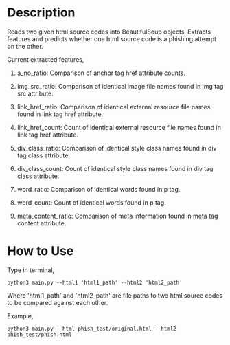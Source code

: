 # Description
Reads two given html source codes into BeautifulSoup objects. Extracts features and predicts whether one html source code is a phishing attempt on the other.

Current extracted features,
1) a_no_ratio:
Comparison of anchor tag href attribute counts.

2) img_src_ratio:
Comparison of identical image file names found in img tag src attribute.

3) link_href_ratio:
Comparison of identical external resource file names found in link tag href attribute.

4) link_href_count:
Count of identical external resource file names found in link tag href attribute.

5) div_class_ratio:
Comparison of identical style class names found in div tag class attribute.

6) div_class_count:
Count of identical style class names found in div tag class attribute.

7) word_ratio:
Comparison of identical words found in p tag.

8) word_count:
Count of identical words found in p tag.

9) meta_content_ratio:
Comparison of meta information found in meta tag content attribute.

# How to Use
Type in terminal,

```
python3 main.py --html1 'html1_path' --html2 'html2_path'
```

Where 'html1_path' and 'html2_path' are file paths to two html source codes to be compared against each other.

Example,

```
python3 main.py --html phish_test/original.html --html2 phish_test/phish.html
```

